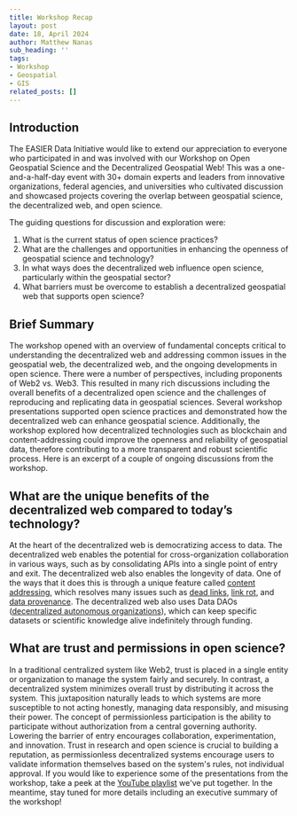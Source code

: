 ```yaml
---
title: Workshop Recap
layout: post
date: 18, April 2024
author: Matthew Nanas
sub_heading: ''
tags:
- Workshop
- Geospatial
- GIS
related_posts: []
---
```


## Introduction

The EASIER Data Initiative would like to extend our appreciation to everyone who participated in and was involved with our Workshop on Open Geospatial Science and the Decentralized Geospatial Web! This was a one-and-a-half-day event with 30+ domain experts and leaders from innovative organizations, federal agencies, and universities who cultivated discussion and showcased projects covering the overlap between geospatial science, the decentralized web, and open science.

The guiding questions for discussion and exploration were:
1. What is the current status of open science practices?
2. What are the challenges and opportunities in enhancing the openness of geospatial science and technology?
3. In what ways does the decentralized web influence open science, particularly within the geospatial sector?
4. What barriers must be overcome to establish a decentralized geospatial web that supports open science?

## Brief Summary

The workshop opened with an overview of fundamental concepts critical to understanding the decentralized web and addressing common issues in the geospatial web, the decentralized web, and the ongoing developments in open science. There were a number of perspectives, including proponents of Web2 vs. Web3. This resulted in many rich discussions including the overall benefits of a decentralized open science and the challenges of reproducing and replicating data in geospatial sciences. Several workshop presentations supported open science practices and demonstrated how the decentralized web can enhance geospatial science. Additionally, the workshop explored how decentralized technologies such as blockchain and content-addressing could improve the openness and reliability of geospatial data, therefore contributing to a more transparent and robust scientific process.
Here is an excerpt of a couple of ongoing discussions from the workshop.

## What are the unique benefits of the decentralized web compared to today’s technology? 

At the heart of the decentralized web is democratizing access to data. The decentralized web enables the potential for cross-organization collaboration in various ways, such as by consolidating APIs into a single point of entry and exit. The decentralized web also enables the longevity of data. One of the ways that it does this is through a unique feature called [content addressing](https://docs.ipfs.tech/concepts/glossary/#content-addressing), which resolves many issues such as [dead links](https://www.theverge.com/2021/5/21/22447690/link-rot-research-new-york-times-domain-hijacking), [link rot](https://harvardlawreview.org/forum/vol-127/perma-scoping-and-addressing-the-problem-of-link-and-reference-rot-in-legal-citations/), and [data provenance](https://www.uschamber.com/co/run/technology/what-is-data-provenance). The decentralized web also uses Data DAOs ([decentralized autonomous organizations](https://builtin.com/blockchain/decentralized-autonomous-organization)), which can keep specific datasets or scientific knowledge alive indefinitely through funding. 

## What are trust and permissions in open science?
In a traditional centralized system like Web2, trust is placed in a single entity or organization to manage the system fairly and securely. In contrast, a decentralized system minimizes overall trust by distributing it across the system. This juxtaposition naturally leads to which systems are more susceptible to not acting honestly, managing data responsibly, and misusing their power.
The concept of permissionless participation is the ability to participate without authorization from a central governing authority. Lowering the barrier of entry encourages collaboration, experimentation, and innovation. 
Trust in research and open science is crucial to building a reputation, as permissionless decentralized systems encourage users to validate information themselves based on the system's rules, not individual approval.
If you would like to experience some of the presentations from the workshop, take a peek at the [YouTube playlist](https://www.youtube.com/playlist?list=PLPTtwBCoBxZuaj0xPcvkTIBzBeHPJyPBj) we've put together. In the meantime, stay tuned for more details including an executive summary of the workshop!


